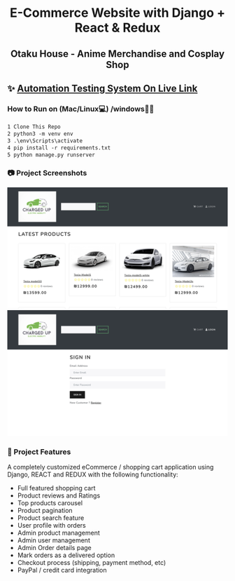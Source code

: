 <h1 align=center>E-Commerce Website with Django + React & Redux</h1>
<h2 align=center>Otaku House - Anime Merchandise and Cosplay Shop</h2>

## ✨ [Automation Testing System On Live Link](https://localhost:8000.com/)

### How to Run on (Mac/Linux💻) /windows🏃‍♀️
```shell
1 Clone This Repo
2 python3 -m venv env
3 .\env\Scripts\activate
4 pip install -r requirements.txt 
5 python manage.py runserver

```

### 📷 Project Screenshots

![screen_shot](screen_shot/screenShot1.png)
![screen_shot](screen_shot/screenShot2.png)
<!--![screen_shot](screen_shot/ss3.png)-->
<!--![screen_shot](screen_shot/ss4.png)-->
<!--![screen_shot](screen_shot/ss5.png)-->
<!--![screen_shot](screen_shot/ss6.png)-->

### 🚀 Project Features

A completely customized eCommerce / shopping cart application using Django, REACT and REDUX with the following functionality:

- Full featured shopping cart
- Product reviews and Ratings
- Top products carousel
- Product pagination
- Product search feature
- User profile with orders
- Admin product management
- Admin user management
- Admin Order details page
- Mark orders as a delivered option
- Checkout process (shipping, payment method, etc)
- PayPal / credit card integration
